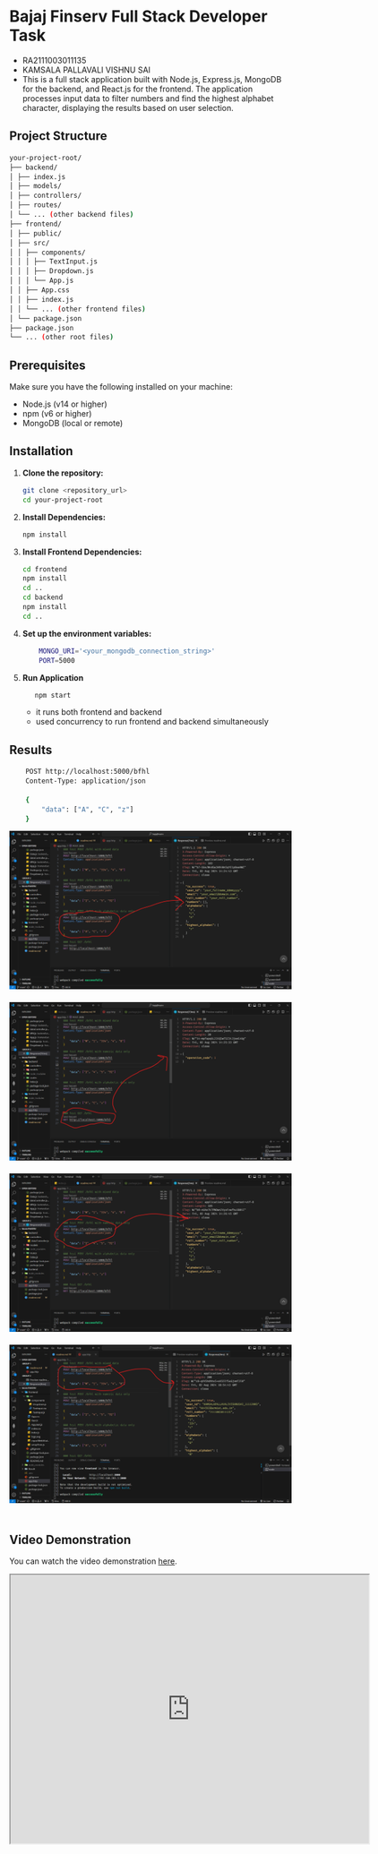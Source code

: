 # Bajaj Finserv Full Stack Developer Task
- RA2111003011135
- KAMSALA PALLAVALI VISHNU SAI
- This is a full stack application built with Node.js, Express.js, MongoDB for the backend, and React.js for the frontend. The application processes input data to filter numbers and find the highest alphabet character, displaying the results based on user selection.

## Project Structure
```sh
your-project-root/
├── backend/
│ ├── index.js
│ ├── models/
│ ├── controllers/
│ ├── routes/
│ └── ... (other backend files)
├── frontend/
│ ├── public/
│ ├── src/
│ │ ├── components/
│ │ │ ├── TextInput.js
│ │ │ ├── Dropdown.js
│ │ │ └── App.js
│ │ ├── App.css
│ │ ├── index.js
│ │ └── ... (other frontend files)
│ └── package.json
├── package.json
└── ... (other root files)

```

## Prerequisites

Make sure you have the following installed on your machine:

- Node.js (v14 or higher)
- npm (v6 or higher)
- MongoDB (local or remote)

## Installation

1. **Clone the repository:**

   ```sh
   git clone <repository_url>
   cd your-project-root
   ```

2. **Install Dependencies:**
    ```sh
    npm install
    ```
3. **Install Frontend Dependencies:**
    ```sh
    cd frontend
    npm install
    cd ..
    cd backend
    npm install
    cd ..
    ```

4. **Set up the environment variables:**
    ```sh
        MONGO_URI='<your_mongodb_connection_string>'
        PORT=5000
    ```

5. **Run Application**
    ```sh
       npm start
    ```
    -   it runs both frontend and backend
    - used concurrency to run frontend and backend simultaneously


## Results
```sh
    POST http://localhost:5000/bfhl
    Content-Type: application/json

    {
        "data": ["A", "C", "z"]
    }

```

<div style="text-align:center;width:100%;">
    <img style="margin-bottom:20px;" src="https://github.com/KPVISHNUSAI/bajajfinserv/blob/main/Result/Screenshot%202024-08-02%20195447.png?raw=true" />
    <img style="margin-bottom:20px;" src="https://github.com/KPVISHNUSAI/bajajfinserv/blob/main/Result/Screenshot%202024-08-02%20195538.png?raw=true" />
    <img style="margin-bottom:20px;" src="https://github.com/KPVISHNUSAI/bajajfinserv/blob/main/Result/Screenshot%202024-08-02%20195650.png?raw=true" />
    <img style="margin-bottom:20px;" src="https://github.com/KPVISHNUSAI/bajajfinserv/blob/main/Result/Screenshot%202024-08-03%20002451.png?raw=true" />
</div>


## Video Demonstration
You can watch the video demonstration [here](https://drive.google.com/file/d/1bSBai6C671-PHZtfiR39-LbkJbIyXs5k/view?usp=sharing).

<iframe src="https://drive.google.com/file/d/1bSBai6C671-PHZtfiR39-LbkJbIyXs5k/preview" width="640" height="480"></iframe>
